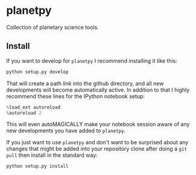 # planetpy
Collection of planetary science tools.

## Install

If you want to develop for `planetpy` I recommend installing it like this:
```python
python setup.py develop
```
That will create a path link into the github directory, and all new developments will become automatically active.
In addition to that I highly recommend these lines for the IPython notebook setup:
```python
%load_ext autoreload
%autoreload 2
```
This will even autoMAGICALLY make your notebook session aware of any new developments you have added to `planetpy`.

If you just want to use `planetpy` and don't want to be surprised about any changes that might be added into your repository clone after doing a `git pull` then install in the standard way:
```python
python setup.py install
```
